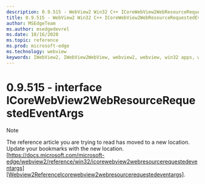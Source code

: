 ```yaml
---
description: 0.9.515 - WebView2 Win32 C++ ICoreWebView2WebResourceRequestedEventArgs
title: 0.9.515 - WebView2 Win32 C++ ICoreWebView2WebResourceRequestedEventArgs
author: MSEdgeTeam
ms.author: msedgedevrel
ms.date: 10/16/2020
ms.topic: reference
ms.prod: microsoft-edge
ms.technology: webview
keywords: IWebView2, IWebView2WebView, webview2, webview, win32 apps, win32, edge, ICoreWebView2, ICoreWebView2Controller, browser control, edge html
---
```


# 0.9.515 - interface ICoreWebView2WebResourceRequestedEventArgs 

> [!NOTE]
> The reference article you are trying to read has moved to a new location.  
> Update your bookmarks with the new location.  
> [https://docs.microsoft.com/microsoft-edge/webview2/reference/win32/icorewebview2webresourcerequestedeventargs][Webview2ReferenceIcorewebview2webresourcerequestedeventargs].  

[Webview2ReferenceIcorewebview2webresourcerequestedeventargs]: /microsoft-edge/webview2/reference/win32/icorewebview2webresourcerequestedeventargs "interface ICoreWebView2WebResourceRequestedEventArgs | Microsoft Docs"
